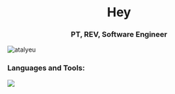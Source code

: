 <h1 align="center">Hey</h1>
<h3 align="center">PT, REV, Software Engineer</h3>

<p align="left"> <img src="https://komarev.com/ghpvc/?username=atalyeu&label=Profile%20views&color=0e75b6&style=flat" alt="atalyeu" /> </p>

<h3 align="left">Languages and Tools:</h3>

  <a href="https://skillicons.dev">
    <img src="https://skillicons.dev/icons?i=c,cs,ts,docker,linux,express" />
  </a>
